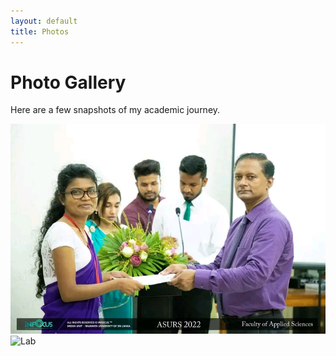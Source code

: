 ```yaml
---
layout: default
title: Photos
---
```


# Photo Gallery

Here are a few snapshots of my academic journey.

![Conference](assets/1.jpg)
![Lab](assets/2.heic)
